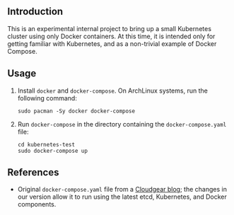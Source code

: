 ## Introduction
This is an experimental internal project to bring up a small Kubernetes cluster using only Docker containers. At
this time, it is intended only for getting familiar with Kubernetes, and as a non-trivial example of Docker Compose.

## Usage
1. Install `docker` and `docker-compose`. On ArchLinux systems, run the following command:

    ```
    sudo pacman -Sy docker docker-compose
    ```

2. Run `docker-compose` in the directory containing the `docker-compose.yaml` file:

    ```
    cd kubernetes-test
    sudo docker-compose up
    ```

## References

* Original `docker-compose.yaml` file from a [Cloudgear blog](https://www.cloudgear.net/blog/2015/5-minutes-kubernetes-setup/);
  the changes in our version allow it to run using the latest etcd, Kubernetes, and Docker components.
